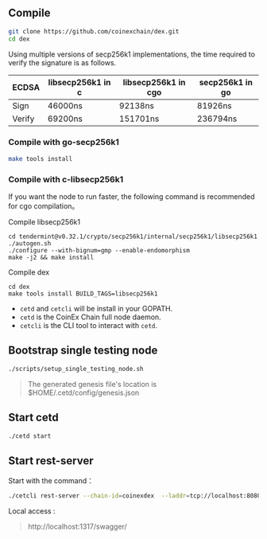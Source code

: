 ## Compile

```bash
git clone https://github.com/coinexchain/dex.git
cd dex
```

Using multiple versions of secp256k1 implementations, the time required to verify the signature is as follows.

ECDSA | libsecp256k1 in c | libsecp256k1 in cgo | secp256k1 in go
---------|-----------|----------|---------|
Sign | 46000ns | 92138ns | 81926ns | 
Verify | 69200ns | 151701ns | 236794ns | 

### Compile with go-secp256k1
```bash
make tools install
``` 

### Compile with c-libsecp256k1

If you want the node to run faster, the following command is recommended for cgo compilation。

Compile libsecp256k1
```
cd tendermint@v0.32.1/crypto/secp256k1/internal/secp256k1/libsecp256k1
./autogen.sh
./configure --with-bignum=gmp --enable-endomorphism
make -j2 && make install
```

Compile dex
```
cd dex
make tools install BUILD_TAGS=libsecp256k1
```

- `cetd` and `cetcli` will be install in your GOPATH.
- `cetd` is the CoinEx Chain full node daemon. 
- `cetcli` is the CLI tool to interact with `cetd`.

## Bootstrap single testing node
```bash
./scripts/setup_single_testing_node.sh
```

> The generated genesis file's location is $HOME/.cetd/config/genesis.json

## Start cetd

```bash
./cetd start
```

## Start rest-server

Start with the command：
```bash
./cetcli rest-server --chain-id=coinexdex  --laddr=tcp://localhost:8080  --node tcp://localhost:26657 --trust-node=false
```

Local access :
> http://localhost:1317/swagger/
